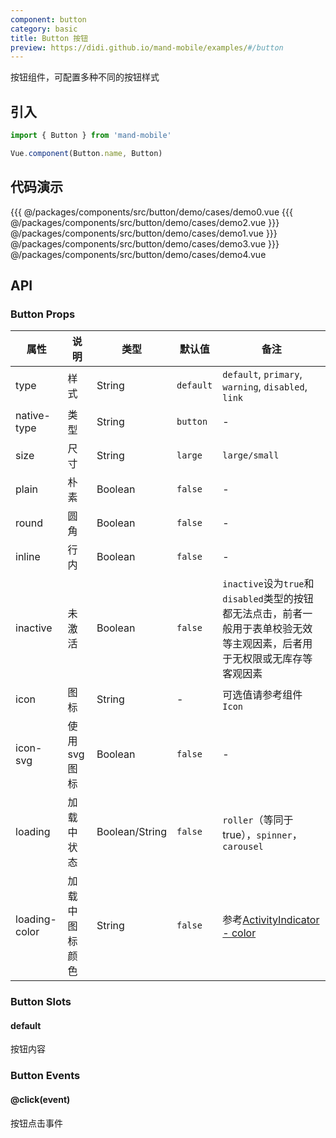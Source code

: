 ```yaml
---
component: button
category: basic
title: Button 按钮
preview: https://didi.github.io/mand-mobile/examples/#/button
---
```


按钮组件，可配置多种不同的按钮样式

## 引入

```javascript
import { Button } from 'mand-mobile'

Vue.component(Button.name, Button)
```

## 代码演示

<MDDemoWrapper>
<!-- left wrapper -->
{{{ @/packages/components/src/button/demo/cases/demo0.vue
{{{ @/packages/components/src/button/demo/cases/demo2.vue
<!-- right wrapper -->
}}} @/packages/components/src/button/demo/cases/demo1.vue
}}} @/packages/components/src/button/demo/cases/demo3.vue
}}} @/packages/components/src/button/demo/cases/demo4.vue
</MDDemoWrapper>

## API

### Button Props
|属性 | 说明 | 类型 | 默认值 | 备注 |
|----|-----|------|------ |------|
|type|样式|String|`default`|`default`, `primary`, `warning`, `disabled`, `link`|
|native-type|类型|String|`button`|-|
|size|尺寸|String|`large`|`large/small`|
|plain|朴素|Boolean|`false`|-|
|round|圆角|Boolean|`false`|-|
|inline|行内|Boolean|`false`|-|
|inactive|未激活|Boolean|`false`|`inactive`设为`true`和`disabled`类型的按钮都无法点击，前者一般用于表单校验无效等主观因素，后者用于无权限或无库存等客观因素|
|icon|图标|String|-|可选值请参考组件`Icon`|
|icon-svg <MDPlatformTag web/>|使用svg图标|Boolean|`false`|-|
|loading <MDPlatformTag web/>|加载中状态|Boolean\/String|`false`|`roller`（等同于true），`spinner`，`carousel`|
|loading-color <MDPlatformTag web/>|加载中图标颜色|String|`false`|参考[ActivityIndicator - color](http://book.intra.xiaojukeji.com/mand-mobile/packages/components/src/activity-indicator/#activityindicator-props)|

### Button Slots

#### default
按钮内容

### Button Events

#### @click(event)
按钮点击事件
